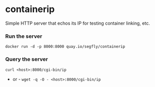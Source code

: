 # containerip
Simple HTTP server that echos its IP for testing container linking, etc.

### Run the server
`docker run -d -p 8000:8000 quay.io/segfly/containerip`

### Query the server
`curl <host>:8000/cgi-bin/ip`
- or -
`wget -q -O - <host>:8000/cgi-bin/ip`
